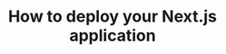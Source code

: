 ---
title: How to deploy your Next.js application
nav_title: Deploying
description: Learn how to deploy your Next.js application.
source: app/getting-started/deploying
---